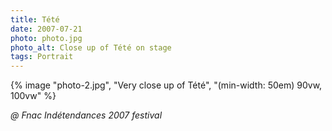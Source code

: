 ```yaml
---
title: Tété
date: 2007-07-21
photo: photo.jpg
photo_alt: Close up of Tété on stage
tags: Portrait
---
```


{% image "photo-2.jpg", "Very close up of Tété", "(min-width: 50em) 90vw, 100vw" %}

_@ Fnac Indétendances 2007 festival_
